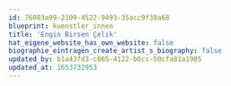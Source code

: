 ```yaml
---
id: 76083a99-2109-4522-9493-35acc9f38a68
blueprint: kuenstler_innen
title: 'Engin Birsen Çelik'
hat_eigene_website_has_own_website: false
biographie_eintragen_create_artist_s_biography: false
updated_by: b1a43fd3-c865-4122-b6cc-50cfa81a1985
updated_at: 1653732953
---
```

